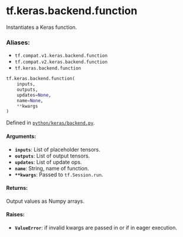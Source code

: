 <div itemscope itemtype="http://developers.google.com/ReferenceObject">
<meta itemprop="name" content="tf.keras.backend.function" />
<meta itemprop="path" content="Stable" />
</div>

# tf.keras.backend.function

Instantiates a Keras function.

### Aliases:

* `tf.compat.v1.keras.backend.function`
* `tf.compat.v2.keras.backend.function`
* `tf.keras.backend.function`

``` python
tf.keras.backend.function(
    inputs,
    outputs,
    updates=None,
    name=None,
    **kwargs
)
```



Defined in [`python/keras/backend.py`](/code/stable/tensorflow/python/keras/backend.py).

<!-- Placeholder for "Used in" -->


#### Arguments:


* <b>`inputs`</b>: List of placeholder tensors.
* <b>`outputs`</b>: List of output tensors.
* <b>`updates`</b>: List of update ops.
* <b>`name`</b>: String, name of function.
* <b>`**kwargs`</b>: Passed to `tf.Session.run`.


#### Returns:

Output values as Numpy arrays.



#### Raises:


* <b>`ValueError`</b>: if invalid kwargs are passed in or if in eager execution.